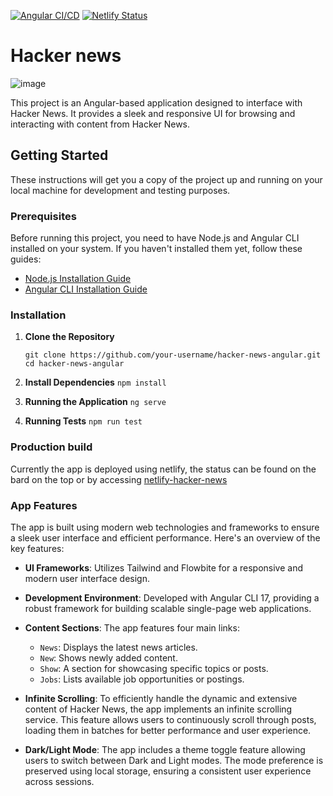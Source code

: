 [![Angular CI/CD](https://github.com/MikeRubio/HackerNews/actions/workflows/angular-ci.yml/badge.svg)](https://github.com/MikeRubio/HackerNews/actions/workflows/angular-ci.yml) [![Netlify Status](https://api.netlify.com/api/v1/badges/9940bee3-6624-40a3-b4d9-ec7b98b2b272/deploy-status)](https://app.netlify.com/sites/hacker-news-genesys/deploys)

# Hacker news

![image](https://github.com/MikeRubio/HackerNews/assets/23417202/6013631a-c64c-4321-bb3f-6646042c9ac0)



This project is an Angular-based application designed to interface with Hacker News. It provides a sleek and responsive UI for browsing and interacting with content from Hacker News.

## Getting Started

These instructions will get you a copy of the project up and running on your local machine for development and testing purposes.

### Prerequisites

Before running this project, you need to have Node.js and Angular CLI installed on your system. If you haven't installed them yet, follow these guides:

- [Node.js Installation Guide](https://nodejs.org/en/download/package-manager/)
- [Angular CLI Installation Guide](https://angular.io/cli)

### Installation

1. **Clone the Repository**

   ``git clone https://github.com/your-username/hacker-news-angular.git``
   ``cd hacker-news-angular``

2. **Install Dependencies**
    ``npm install``
   
3. **Running the Application**
   ``ng serve``

4. **Running Tests**
   ``npm run test``

### Production build

Currently the app is deployed using netlify, the status can be found on the bard on the top or by accessing [netlify-hacker-news](https://app.netlify.com/sites/hacker-news-genesys/deploys)

### App Features

The app is built using modern web technologies and frameworks to ensure a sleek user interface and efficient performance. Here's an overview of the key features:

- **UI Frameworks**: Utilizes Tailwind and Flowbite for a responsive and modern user interface design.

- **Development Environment**: Developed with Angular CLI 17, providing a robust framework for building scalable single-page web applications.

- **Content Sections**: The app features four main links:
  - `News`: Displays the latest news articles.
  - `New`: Shows newly added content.
  - `Show`: A section for showcasing specific topics or posts.
  - `Jobs`: Lists available job opportunities or postings.

- **Infinite Scrolling**: To efficiently handle the dynamic and extensive content of Hacker News, the app implements an infinite scrolling service. This feature allows users to continuously scroll through posts, loading them in batches for better performance and user experience.

- **Dark/Light Mode**: The app includes a theme toggle feature allowing users to switch between Dark and Light modes. The mode preference is preserved using local storage, ensuring a consistent user experience across sessions.
